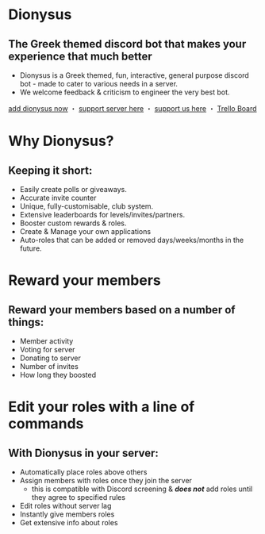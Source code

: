 # Dionysus
## The Greek themed discord bot that makes your experience that much better

   - Dionysus is a Greek themed, fun, interactive, general purpose discord bot - made to cater to various needs in a server.
   - We welcome feedback & criticism to engineer the very best bot.

[add dionysus now](https://discord.com/oauth2/authorize?client_id=437447118127366154&permissions=0&scope=bot) ・ [support server here](https://discord.gg/JHkhnzDvWG) ・ [support us here](https://donatebot.io/checkout/521325637558861825) ・ [Trello Board](https://trello.com/b/Y86Q7qKA/dionysus-bot)

# Why Dionysus?
## Keeping it short:

  -  Easily create polls or giveaways.
  -  Accurate invite counter
  -  Unique, fully-customisable, club system.
  -  Extensive leaderboards for levels/invites/partners.
  -  Booster custom rewards & roles.
  -  Create & Manage your own applications
  -  Auto-roles that can be added or removed days/weeks/months in the future.

# Reward your members
## Reward your members based on a number of things:

  -  Member activity
  -  Voting for server
  -  Donating to server
  -  Number of invites
  -  How long they boosted

# Edit your roles with a line of commands

## With Dionysus in your server:

   - Automatically place roles above others
   - Assign members with roles once they join the server
      -  this is compatible with Discord screening & **_does not_** add roles until they agree to specified rules
   - Edit roles without server lag
   - Instantly give members roles
   - Get extensive info about roles
